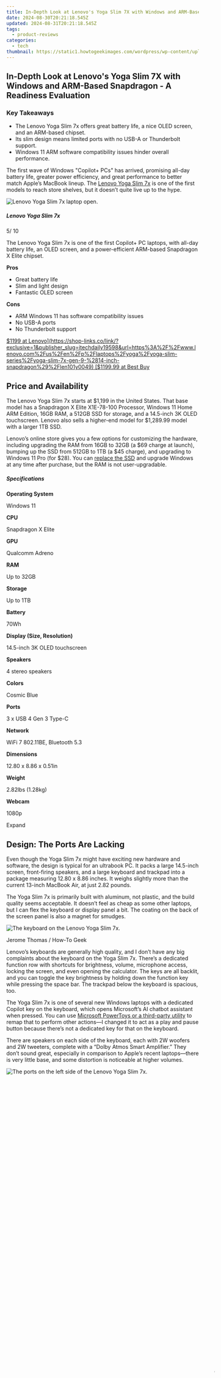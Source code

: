```yaml
---
title: In-Depth Look at Lenovo's Yoga Slim 7X with Windows and ARM-Based Snapdragon - A Readiness Evaluation
date: 2024-08-30T20:21:18.545Z
updated: 2024-08-31T20:21:18.545Z
tags:
  - product-reviews
categories:
  - tech
thumbnail: https://static1.howtogeekimages.com/wordpress/wp-content/uploads/2024/07/lenovo-yoga-slim-7x.jpg
---
```


## In-Depth Look at Lenovo's Yoga Slim 7X with Windows and ARM-Based Snapdragon - A Readiness Evaluation

### Key Takeaways

* The Lenovo Yoga Slim 7x offers great battery life, a nice OLED screen, and an ARM-based chipset.
* Its slim design means limited ports with no USB-A or Thunderbolt support.
* Windows 11 ARM software compatibility issues hinder overall performance.

 The first wave of Windows "Copilot+ PCs" has arrived, promising all-day battery life, greater power efficiency, and great performance to better match Apple’s MacBook lineup. The [Lenovo Yoga Slim 7x](https://shop-links.co/link/?exclusive=1&publisher_slug=itechdaily19598&url=https%3A%2F%2Fwww.bestbuy.com%2Fsite%2Flenovo-yoga-slim-7x-copilot-pc-14-5-3k-oled-touch-screen-laptop-snapdragon-x-elite-16gb-memory-512gb-ssd-cosmic-blue%2F6582538.p%3FskuId%3D6582538) is one of the first models to reach store shelves, but it doesn’t quite live up to the hype.

![Lenovo Yoga Slim 7x laptop open.](https://static1.howtogeekimages.com/wordpress/wp-content/uploads/2024/07/laptop.png) 

#####  Lenovo Yoga Slim 7x

5/ 10 

The Lenovo Yoga Slim 7x is one of the first Copilot+ PC laptops, with all-day battery life, an OLED screen, and a power-efficient ARM-based Snapdragon X Elite chipset.

**Pros** 
* Great battery life
* Slim and light design
* Fantastic OLED screen

**Cons** 
* ARM Windows 11 has software compatibility issues
* No USB-A ports
* No Thunderbolt support

[$1199 at Lenovo](https://shop-links.co/link/?exclusive=1&publisher_slug=itechdaily19598&url=https%3A%2F%2Fwww.lenovo.com%2Fus%2Fen%2Fp%2Flaptops%2Fyoga%2Fyoga-slim-series%2Fyoga-slim-7x-gen-9-%2814-inch-snapdragon%29%2Flen101y0049) [$1199.99 at Best Buy](https://shop-links.co/link/?exclusive=1&publisher_slug=itechdaily19598&url=https%3A%2F%2Fwww.bestbuy.com%2Fsite%2Flenovo-yoga-slim-7x-copilot-pc-14-5-3k-oled-touch-screen-laptop-snapdragon-x-elite-16gb-memory-512gb-ssd-cosmic-blue%2F6582538.p%3FskuId%3D6582538) 

##  Price and Availability

 The Lenovo Yoga Slim 7x starts at $1,199 in the United States. That base model has a Snapdragon X Elite X1E-78-100 Processor, Windows 11 Home ARM Edition, 16GB RAM, a 512GB SSD for storage, and a 14.5-inch 3K OLED touchscreen. Lenovo also sells a higher-end model for $1,289.99 model with a larger 1TB SSD.

 Lenovo’s online store gives you a few options for customizing the hardware, including upgrading the RAM from 16GB to 32GB (a $69 charge at launch), bumping up the SSD from 512GB to 1TB (a $45 charge), and upgrading to Windows 11 Pro (for $28). You can [replace the SSD](https://shop-links.co/link/?exclusive=1&publisher_slug=itechdaily19598&url=https%3A%2F%2Fdownload.lenovo.com%2Fconsumer%2Fmobiles%255Fpub%2Fyoga%255Fslim%255F7%255F14%255F5%255F9%255Fhmm.pdf) and upgrade Windows at any time after purchase, but the RAM is not user-upgradable.

#####  Specifications

**Operating System** 

 Windows 11 

**CPU** 

 Snapdragon X Elite 

**GPU** 

 Qualcomm Adreno 

**RAM** 

 Up to 32GB 

**Storage** 

 Up to 1TB 

**Battery** 

 70Wh 

**Display (Size, Resolution)** 

 14.5-inch 3K OLED touchscreen 

**Speakers** 

 4 stereo speakers 

**Colors** 

 Cosmic Blue 

**Ports** 

 3 x USB 4 Gen 3 Type-C 

**Network** 

 WiFi 7 802.11BE, Bluetooth 5.3 

**Dimensions** 

 12.80 x 8.86 x 0.51in 

**Weight** 

 2.82lbs (1.28kg) 

**Webcam** 

 1080p 

Expand 

##  Design: The Ports Are Lacking

 Even though the Yoga Slim 7x might have exciting new hardware and software, the design is typical for an ultrabook PC. It packs a large 14.5-inch screen, front-firing speakers, and a large keyboard and trackpad into a package measuring 12.80 x 8.86 inches. It weighs slightly more than the current 13-inch MacBook Air, at just 2.82 pounds.

 The Yoga Slim 7x is primarily built with aluminum, not plastic, and the build quality seems acceptable. It doesn’t feel as cheap as some other laptops, but I can flex the keyboard or display panel a bit. The coating on the back of the screen panel is also a magnet for smudges.

![The keyboard on the Lenovo Yoga Slim 7x.](https://static1.howtogeekimages.com/wordpress/wp-content/uploads/2024/07/the-keyboard-on-the-lenovo-yoga-slim-7x-2_53815829123_o.jpg) 

Jerome Thomas / How-To Geek

 Lenovo’s keyboards are generally high quality, and I don’t have any big complaints about the keyboard on the Yoga Slim 7x. There’s a dedicated function row with shortcuts for brightness, volume, microphone access, locking the screen, and even opening the calculator. The keys are all backlit, and you can toggle the key brightness by holding down the function key while pressing the space bar. The trackpad below the keyboard is spacious, too.

 The Yoga Slim 7x is one of several new Windows laptops with a dedicated Copilot key on the keyboard, which opens Microsoft’s AI chatbot assistant when pressed. You can use [Microsoft PowerToys or a third-party utility](https://techidaily.com/the-way-to-recover-deleted-pictures-on-infinix-without-backup-by-fonelab-android-recover-pictures/) to remap that to perform other actions—I changed it to act as a play and pause button because there’s not a dedicated key for that on the keyboard.

 There are speakers on each side of the keyboard, each with 2W woofers and 2W tweeters, complete with a “Dolby Atmos Smart Amplifier.” They don’t sound great, especially in comparison to Apple’s recent laptops—there is very little base, and some distortion is noticeable at higher volumes.

![The ports on the left side of the Lenovo Yoga Slim 7x.](https://static1.howtogeekimages.com/wordpress/wp-content/uploads/2024/07/the-ports-on-the-left-side-of-the-lenovo-yoga-slim-7x_53815828838_o.jpg) 

<!-- affiliate ads begin -->
<span id="1793213">
					<video width="1080" height="1620" style="cursor:pointer"
           poster="//a.impactradius-go.com/display-clicktoplayimage/1793213.jpeg"
           onclick="if(!this.playClicked){this.play();this.setAttribute('controls',true);this.playClicked=true;}">
	   <source src="//a.impactradius-go.com/display-ad/19135-1793213">
	   <img src="//a.impactradius-go.com/display-clicktoplayimage/1793213.jpeg" style="border: none; height: 100%; width: 100%; object-fit: contain">
	</video>
	<div style="width:1080px;text-align:center"><a href="javascript:window.open(decodeURIComponent('https%3A%2F%2Ftinyland.pxf.io%2Fc%2F5597632%2F1793213%2F19135'), '_blank');void(0);">Click here</a></div>
</span>
<img height="0" width="0" src="https://imp.pxf.io/i/5597632/1793213/19135" style="position:absolute;visibility:hidden;" border="0" />
<!-- affiliate ads end -->
Jerome Thomas / How-To Geek

 The Yoga Slim 7x has three USB Type-C ports, all of which support USB4 Gen 3, USB Power Delivery (USB-PD) 3.1, and DisplayPort 1.4\. Those are the only physical ports on this computer. You don’t get a headphone jack, an SD card reader, USB Type-A ports, or anything else. It’s great that all three ports work the same, so you can use any of them for power input or a [USB hub](https://extra-approaches.techidaily.com/2024-approved-joint-venture-campaigns-for-brands-on-video-platforms/), but I wish there were better built-in options for connectivity. There’s also no support for Thunderbolt, so some types of external drives, monitors, and hubs won’t work.

 There’s also a 1080p webcam above the display, with a switch on the side of the bottom lid for turning it on or off. There isn’t a physical cover for the webcam, though.

 Finally, even though this laptop is sold under the Yoga brand, this is _not_ a convertible laptop. The screen can be pushed back to nearly flat with the keyboard, but it cannot bend all the way around for tent mode or functioning as a tablet.

##  Display: A Fantastic OLED

 The Yoga Slim 7x has an _excellent_ screen. It’s a large 14.5-inch OLED panel, with a resolution of 2,944 x 1,840 (3K) and a 16:10 aspect ratio. The screen also has touch support, a 100,000:1 contrast ratio, a 90Hz refresh rate, and a 100% DCI-P3 100% sRGB color gamut. That all adds up to a display that looks great and has super-smooth animations, no matter if you’re playing games, watching movies, or just reading emails.

 Lenovo includes the ‘X-Rite Color Assistant’ application, accessible from the taskbar status icons, which allows you to switch between different color profiles. I’m not a graphic designer, so I just stuck to the default color settings.

![The start menu on the Lenovo Yoga Slim 7x](https://static1.howtogeekimages.com/wordpress/wp-content/uploads/2024/07/the-start-menu-on-the-lenovo-yoga-slim-7x_53815828798_o.jpg) 

<!-- affiliate ads begin -->
<a href="https://secure.2checkout.com/order/checkout.php?PRODS=4729320&QTY=1&AFFILIATE=108875&CART=1"><img src="https://secure.avangate.com/images/merchant/f7f07e7dab09533bc71247a5b29a7373/products/2_iDeviceMessageBox.png" border="0"></a>
<!-- affiliate ads end -->
Jerome Thomas / How-To Geek

 The 90Hz refresh rate gives you more fluid animations and more responsive games than a typical 60Hz screen while using less power than the 120Hz screens that are more common on smartphones and gaming hardware. However, Windows still isn’t consistent with supporting high refresh rates. Moving around windows and scrolling through the Microsoft Store might be silky smooth, but opening the Start menu or performing other actions seem to be stuck at 60Hz.

 The display also supports HDR content, either through VESA DisplayHDR True Black 600 or Dolby Vision. However, there are still not many applications and games on Windows that support HDR, including most streaming services.

<!-- affiliate ads begin -->
<a href="https://imp.i357552.net/c/5597632/863039/11832" target="_top" id="863039"><img src="//a.impactradius-go.com/display-ad/11832-863039" border="0" alt="" width="300" height="250"/></a>
<!-- affiliate ads end -->
##  Software: Hello, ARM Windows

 The Yoga Slim 7x has an ARM-based Snapdragon X Elite processor, which means it runs [Windows 11 for ARM](https://fox-http.techidaily.com/essential-list-best-microphones-for-4k-ultra-hd/) instead of the typical Windows 11 operating system for x86-based Intel and AMD processors. The ARM edition looks exactly like Windows 11 on every other PC, and it has all the same included applications, but software and driver compatibility are a bit different.

 Most applications, games, and drivers for Windows were built for 32-bit or 64-bit x86 computers, though most web browsers and some other applications are now ARM-native as well. Windows on ARM can run most x86 applications and games with the [Prism compatibility layer](https://learn.microsoft.com/en-us/windows/arm/apps-on-arm-x86-emulation), which translates x86 code to ARM code as needed.

![Windows 11 screenshot with Task Manager and Microsoft Edge.](https://static1.howtogeekimages.com/wordpress/wp-content/uploads/2024/07/image.png) 

 When the Prism emulator works, you don’t notice it at all, though the software might run a bit slower than it would on a comparable Intel or AMD-powered computer. This is also similar to how the [Rosetta 2 emulation layer](https://instagram-video-recordings.techidaily.com/updated-2024-approved-demystifying-viewer-statistics-on-instagram-images/) works on Mac computers with ARM-based Apple Silicon chips.

 Some of the applications I use every day already have ARM-native versions, including Firefox, Slack, Outlook, and Spotify. Discord doesn’t have an ARM version yet, so it runs as an emulated x86 application, and performance randomly slowed down about two weeks into my review period. I tried a few games, with mixed results: "Civilization VI" worked well, but "Overwatch" had frequent stuttering that seemed to happen regardless of the graphical quality setting. Some games don’t open at all, and most games from the Microsoft Store or Xbox app can’t be installed. Microsoft is [working to improve game performance](https://devblogs.microsoft.com/directx/step-forward-for-gaming-on-arm-devices-2024/) in x86 emulation, but the inconsistent compatibility is something to keep in mind with the Yoga Slim 7x and other ARM-based Windows computers.

![Microsoft Store screenshot showing how Doom Eternal can't be installed.](https://static1.howtogeekimages.com/wordpress/wp-content/uploads/2024/07/image-1-1.png) 

 Some software just doesn’t exist on ARM Windows and can’t be emulated. If you have a device that needs specific third-party drivers to function, instead of the generic drivers available through Windows Update, it probably won’t work. You also can’t use virtualization software and some emulators—VirtualBox and VMWare don’t have ARM Windows versions. I couldn't try Microsoft’s [HyperV virtualization tool](https://facebook-record-videos.techidaily.com/updated-the-infographic-index-youtubes-surprising-stat-treasury-2017/), because it needs Windows 11 Pro. This laptop ships with Windows 11 Home. You can use the [Windows Subsystem for Linux](https://howto.techidaily.com/fixes-for-apps-keep-crashing-on-honor-magic-5-lite-drfone-by-drfone-fix-android-problems-fix-android-problems/), though it will install ARM Linux, which doesn’t have all the same software as x86 Linux.

 This new ARM laptop still has some software bloat, like McAfee antivirus and random Lenovo tools. I had to uninstall McAfee after a few days because it kept showing annoying popups and blocked some applications from running. Microsoft is also increasingly aggressive with [prompts to use the Edge browser](https://instagram-video-recordings.techidaily.com/2024-approved-facing-instagram-video-issues-you-may-find-the-answers-here/) and [defaulting to OneDrive for storage](https://audio-editing.techidaily.com/new-in-2024-10-best-websites-to-download-ding-sound-effect-easily/) in Windows 11.

 Finally, it’s worth noting that Windows 11 is currently the only operating system for these Snapdragon X laptops. If you want to give desktop Linux a serious try, buy a different laptop with an x86 Intel or AMD CPU (or better yet, [a laptop designed specifically for Linux](https://win-howtos.techidaily.com/ensure-file-placement-consistency-across-windows-10-boots/)).

<!-- affiliate ads begin -->
<a href="https://secure.2checkout.com/order/checkout.php?PRODS=195080&QTY=1&AFFILIATE=108875&CART=1"><img src="https://www.blumentals.net/scrwonder/images/screensaver-software.png" border="0">With Screensaver Wonder you can easily make a screensaver from your own pictures and video files. Create screensavers for your own computer or create standalone, self-installing screensavers for easy sharing with your friends. Together with its sister product Screensaver Factory, Screensaver Wonder is one of the most popular screensaver software products in the world, helping thousands of users decorate their computer screens quickly and easily.</a>
<!-- affiliate ads end -->
##  Performance: Great, If Your Apps Work

 This is one of the first PC laptops with a Snapdragon X Elite chipset, and thankfully, it doesn’t disappoint. I spent most of my workday switching between Firefox, Slack, Discord, and Outlook, usually with music playing from Spotify or YouTube, and the laptop remained snappy and responsive the whole time. I tested the 16GB RAM model, but there’s also a 32GB RAM configuration—the memory is not user-upgradable.

 In the [Geekbench 6 CPU benchmark](https://browser.geekbench.com/v6/cpu/6699383), the Yoga Slim 7x earned a respectable single-core score of 2,459 and a multi-core score of 13,439\. It also got a 20,599 OpenCL score in the [Geekbench 6 GPU test](https://browser.geekbench.com/v6/compute/2391970). That’s around the same performance as an Apple MacBook with an M2 or M3 chip, but not the higher-end MacBooks with M2/M3 Pro or Max chipsets. The [2024 Dell XPS 16](https://desktop-recording.techidaily.com/updated-in-2024-hone-your-talks-expert-insights-into-google-meet-chats/) has [an almost identical CPU score](https://browser.geekbench.com/v6/cpu/compare/6914302?baseline=6699383).

![The Snapdragon processor on the Lenovo Yoga Slim 7x.](https://static1.howtogeekimages.com/wordpress/wp-content/uploads/2024/07/the-snapdragon-processor-on-the-lenovo-yoga-slim-7x-2_53814663467_o.jpg) 

<!-- affiliate ads begin -->
<a href="https://secure.2checkout.com/order/checkout.php?PRODS=38729081&QTY=1&AFFILIATE=108875&CART=1"><img src="https://website-prod.cache.wpscdn.com/img/wps-writer-free-word-processor-1x.3d9c80d.png" border="0">
WPS Office Premium ( File Recovery, Photo Scanning, Convert PDF)--Yearly</a>
<!-- affiliate ads end -->
Jerome Thomas / How-To Geek

 You can also play some games on the Yoga Slim 7x, with performance close to most other high-end ultrabooks. You won’t get a great experience with more demanding titles, like "Cyberpunk 2077" or "Baldur's Gate 3," but less demanding games might work. The x86 emulation layer is more of an issue with games than the Snapdragon’s raw performance, but hopefully, that will become better over time.

 Even though the actual hardware in the Yoga Slim 7x is on par or exceeds most of the competition, your real-world performance will vary depending on how much of your software needs to be emulated.

##  Battery Life: All Day on a Charge

 Windows laptops have historically struggled to maintain great battery life, thanks to the [broken Modern Standby in many newer laptops](https://www.spacebar.news/windows-pc-sleep-broken/), the inefficient architecture of x86-based processors, and other factors. Improved battery life was one of the promised advantages of the Snapdragon chip in the Yoga Slim 7x, and thankfully, that turns out to be true.

 I was able to easily get all-day battery life on the Yoga Slim 7x, with my usual mix of managing emails, talking in Slack, juggling five to 20 tabs in Firefox, and checking Discord. The Snapdragon X Elite chipset also didn't generate much heat, so when I wasn’t gaming or running benchmarks, the laptop fans were quiet or not running at all.

 The battery life here is much closer to a tablet or MacBook than most other Windows laptops. It's great to see Microsoft and Qualcomm make actual progress in this department, even if there are other limitations with this hardware that need to be improved.

<!-- affiliate ads begin -->
<a href="https://shop.systoolsgroup.com/affiliate.php?ACCOUNT=SYSTOOBY&AFFILIATE=108875&PATH=https%3A%2F%2Fwww.systoolsgroup.com%3FAFFILIATE%3D108875%26RESOURCE%3DSysTools%2BGmail%2BBackup"><img src="https://www.systoolsgroup.com/box/gmail-backup.png" border="0"></a>
<!-- affiliate ads end -->
##  The Competition: It's Tough

 The Yoga Slim 7x’s starting price around $1,200 in the United States is pretty typical for a Windows ultrabook. It’s competing directly with the [2024 Dell XPS 13 and 14](https://change-location.techidaily.com/what-is-the-best-pokemon-for-pokemon-pvp-ranking-on-vivo-y28-5g-drfone-by-drfone-virtual-android/), both of which cost more than the Yoga ($1,399 and $1,699, respectively), as well as laptops like the [new Surface Laptop](https://android-unlock.techidaily.com/how-to-change-samsung-lock-screen-clock-in-seconds-by-drfone-android/) and [Samsung’s Galaxy Book lineup](https://discord-videos.techidaily.com/2024-approved-mastery-in-making-stunning-discord-pfps-with-minimal-effort/). The Yoga’s AMOLED screen might be hard to beat in this price segment, but the rest of the hardware is pretty standard, outside of the unique Snapdragon X chip.

 It’s also worth keeping in mind that the [13-inch M2 MacBook Air](https://www.apple.com/macbook-air/) starts at $1,099\. The hardware is a poor match on paper, with only 8GB of unified memory and 256GB storage in the base configuration, but that hardware generally goes further on macOS than Windows. Apple’s modern M2 and M3 chips have similar power efficiency and battery life as the Snapdragon chip in the Yoga 7x, but software compatibility is far less of a gamble—as long as it’s available on macOS, anyway.

<!-- affiliate ads begin -->
<a href="https://purchase.swifdoo.com/order/checkout.php?PRODS=38709260&QTY=1&AFFILIATE=108875&CART=1"><img src="https://secure.avangate.com/images/merchant/8b932759a5a04ddb34bf79e3f9072e4b/products/Product%20box%20white-1024x1024.png" border="0">SwifDoo PDF Perpetual (2-PC)  Free upgrade. No monthly fees ever. </a>
<!-- affiliate ads end -->
##  Should You Buy the Lenovo Yoga Slim 7x?

![The back of the Lenovo Yoga Slim 7x.](https://static1.howtogeekimages.com/wordpress/wp-content/uploads/2024/07/the-back-of-the-lenovo-yoga-slim-7x_53814663702_o.jpg) 

Jerome Thomas / How-To Geek

 The [Lenovo Yoga Slim 7x](https://shop-links.co/link/?exclusive=1&publisher_slug=itechdaily19598&url=https%3A%2F%2Fwww.bestbuy.com%2Fsite%2Flenovo-yoga-slim-7x-copilot-pc-14-5-3k-oled-touch-screen-laptop-snapdragon-x-elite-16gb-memory-512gb-ssd-cosmic-blue%2F6582538.p%3FskuId%3D6582538) is a great laptop at a glance, with a thin and light design, great performance, and all-day battery life. The OLED screen is especially great, but without a fully convertible 2-in-1 design, there’s not much point to this laptop having a touchscreen.

 The greatest strength of the Yoga Slim 7x, the Snapdragon X Elite chipset, is also its greatest weakness. Beyond basic productivity apps and web browsers, software compatibility in ARM Windows is a crapshoot. Some applications and games just don’t work, while others have reduced performance, even compared to what you would get on an Intel or AMD-powered ultrabook around the same price. The software situation should improve over time, as more Windows software is updated to run natively on ARM chips and Microsoft improves the x86 emulation layer, but it still makes the Yoga Slim 7x a hard sell at the moment.

 If you want a Windows laptop, and you primarily work in a web browser and basic productivity software, the Yoga Slim 7x is _probably_ a good laptop. There are too many edge cases where it falls flat, though, and you shouldn't pay this much money to be beta testers for Microsoft and Qualcomm. If you know the software you need works on ARM Windows, or the situation dramatically improves with Windows updates, consider picking it up on sale.

![Lenovo Yoga Slim 7x laptop open.](https://static1.howtogeekimages.com/wordpress/wp-content/uploads/2024/07/laptop.png) 

#####  Lenovo Yoga Slim 7x

5/ 10 

The Lenovo Yoga Slim 7x is one of the first Copilot+ PC laptops, with all-day battery life, an OLED screen, and a power-efficient ARM-based Snapdragon X Elite chipset.

[See at Lenovo](https://shop-links.co/link/?exclusive=1&publisher_slug=itechdaily19598&url=https%3A%2F%2Fwww.lenovo.com%2Fus%2Fen%2Fp%2Flaptops%2Fyoga%2Fyoga-slim-series%2Fyoga-slim-7x-gen-9-%2814-inch-snapdragon%29%2Flen101y0049) [$1199.99 at Best Buy](https://shop-links.co/link/?exclusive=1&publisher_slug=itechdaily19598&url=https%3A%2F%2Fwww.bestbuy.com%2Fsite%2Flenovo-yoga-slim-7x-copilot-pc-14-5-3k-oled-touch-screen-laptop-snapdragon-x-elite-16gb-memory-512gb-ssd-cosmic-blue%2F6582538.p%3FskuId%3D6582538)

<ins class="adsbygoogle"
     style="display:block"
     data-ad-format="autorelaxed"
     data-ad-client="ca-pub-7571918770474297"
     data-ad-slot="1223367746"></ins>



<ins class="adsbygoogle"
     style="display:block"
     data-ad-client="ca-pub-7571918770474297"
     data-ad-slot="8358498916"
     data-ad-format="auto"
     data-full-width-responsive="true"></ins>

<span class="atpl-alsoreadstyle">Also read:</span>
<div><ul>
<li><a href="https://youtube-blog.techidaily.com/ed-the-face-forward-influential-beauty-guides/"><u>[Updated] The Face Forward  Influential Beauty Guides</u></a></li>
<li><a href="https://facebook-record-videos.techidaily.com/updated-the-ultimate-guide-to-advanced-techniques-in-youtube-video-editing/"><u>[Updated] The Ultimate Guide to Advanced Techniques in YouTube Video Editing</u></a></li>
<li><a href="https://discover-helper.techidaily.com/access-exclusive-downloads-of-award-winning-nigerian-cinema-at-no-cost/"><u>Access Exclusive Downloads of Award-Winning Nigerian Cinema at No Cost</u></a></li>
<li><a href="https://hardware-help.techidaily.com/amd-ryzen-5-7600x-available-at-just-174-on-newegg-limited-time-offer/"><u>AMD Ryzen 5 7600X Available At Just $174 On Newegg - Limited Time Offer!</u></a></li>
<li><a href="https://youtube-web.techidaily.com/el-charisma-strategies-to-skyrocket-your-youtube-visibility-for-2024/"><u>Channel Charisma  Strategies to Skyrocket Your YouTube Visibility for 2024</u></a></li>
<li><a href="https://games-able.techidaily.com/command-center-unveiling-2024s-ultimate-keyboards-and-mice/"><u>Command Center: Unveiling 2024'S Ultimate Keyboards and Mice</u></a></li>
<li><a href="https://discover-helper.techidaily.com/complete-guide-to-fifa-world-cup-2018-group-stage-lineup-game-dates-and-results-with-latest-updates/"><u>Complete Guide to FIFA World Cup 2018 - Group Stage Lineup, Game Dates & Results with Latest Updates</u></a></li>
<li><a href="https://discover-helper.techidaily.com/convert-videos-with-ease-on-your-mac-try-the-macx-mkv-transcoding-tool-for-no-cost/"><u>Convert Videos with Ease on Your Mac – Try the MacX MKV Transcoding Tool for No Cost</u></a></li>
<li><a href="https://fake-location.techidaily.com/does-airplane-mode-turn-off-gps-location-on-apple-iphone-12-pro-max-drfone-by-drfone-virtual-ios/"><u>Does Airplane Mode Turn off GPS Location On Apple iPhone 12 Pro Max? | Dr.fone</u></a></li>
<li><a href="https://discover-helper.techidaily.com/download-princess-films-from-disney-free-collection-available/"><u>Download Princess Films From Disney: Free Collection Available</u></a></li>
<li><a href="https://discover-helper.techidaily.com/efficiently-expand-your-icloud-limits-strategies-for-deleting-unwanted-data-and-obtaining-more-free-space/"><u>Efficiently Expand Your iCloud Limits: Strategies for Deleting Unwanted Data and Obtaining More Free Space</u></a></li>
<li><a href="https://discover-helper.techidaily.com/effortless-gopro-video-editing-step-by-step-tutorials-for-all-devices/"><u>Effortless GoPro Video Editing: Step-by-Step Tutorials for All Devices</u></a></li>
<li><a href="https://win-blog.techidaily.com/fixing-bugs-in-bloodhunt-eliminating-game-crashes-and-improving-frame-rate-stability/"><u>Fixing Bugs in Bloodhunt: Eliminating Game Crashes and Improving Frame Rate Stability</u></a></li>
<li><a href="https://discover-helper.techidaily.com/free-downloads-of-the-2022-youtube-music-awards-how-to-get-them-from-youtube/"><u>Free Downloads of the 2022 YouTube Music Awards – How to Get Them From YouTube</u></a></li>
<li><a href="https://discover-helper.techidaily.com/free-macdvd-ripper-convert-your-dvds-into-itunes-compatible-files-on-mac/"><u>Free MacDVD Ripper: Convert Your DVDs Into iTunes-Compatible Files on Mac</u></a></li>
<li><a href="https://tech-renaissance.techidaily.com/how-does-roaming-work-on-the-atandt-wireless-network/"><u>How Does Roaming Work on the AT&T Wireless Network?</u></a></li>
<li><a href="https://discover-helper.techidaily.com/how-to-fix-itunes-failing-to-detect-or-connect-with-your-iphone/"><u>How to Fix iTunes Failing to Detect or Connect with Your iPhone</u></a></li>
<li><a href="https://some-techniques.techidaily.com/in-2024-from-scratch-building-a-lighthearted-image-meme/"><u>In 2024, From Scratch  Building a Lighthearted Image Meme</u></a></li>
<li><a href="https://discover-helper.techidaily.com/mastering-mp4-compression-and-format-change-on-mac-expert-strategies-with-leading-video-tools/"><u>Mastering MP4 Compression & Format Change on Mac - Expert Strategies with Leading Video Tools</u></a></li>
<li><a href="https://discover-helper.techidaily.com/musik-von-youtube-herunterladen-kostenlos-unter-verschiedenen-betriebssystemen-wie-windows-10-8-7-und-macos/"><u>Musik Von YouTube Herunterladen Kostenlos Unter Verschiedenen Betriebssystemen Wie Windows 10, 8, 7 Und macOS</u></a></li>
<li><a href="https://hardware-help.techidaily.com/nvidia-video-card-software-update-compatible-with-windows-11-windows-7-and-8-free/"><u>Nvidia Video Card Software Update – Compatible with Windows 11, Windows 7 & 8 [Free]</u></a></li>
<li><a href="https://discover-helper.techidaily.com/quick-and-easy-video-subtitle-tutorial-using-imovie/"><u>Quick and Easy Video Subtitle Tutorial Using iMovie</u></a></li>
<li><a href="https://tech-savvy.techidaily.com/1721433735521-secrets-of-openais-program-find-and-fix-computing-blunders/"><u>Secrets of OpenAI's Program: Find and Fix Computing Blunders!</u></a></li>
<li><a href="https://discover-helper.techidaily.com/toothpaste-wont-fix-your-skip-along-dvd-learn-effective-alternatives-for-optimal-playback/"><u>Toothpaste Won't Fix Your Skip-Along DVD: Learn Effective Alternatives for Optimal Playback</u></a></li>
<li><a href="https://discover-helper.techidaily.com/top-15-reliable-and-secure-free-downloads-apps-for-mac-in-2nd4/"><u>Top 15 Reliable and Secure Free Downloads Apps for Mac in 2nD4</u></a></li>
<li><a href="https://android-location-track.techidaily.com/top-5-tracking-apps-to-track-infinix-zero-5g-2023-turbo-without-them-knowing-drfone-by-drfone-virtual-android/"><u>Top 5 Tracking Apps to Track Infinix Zero 5G 2023 Turbo without Them Knowing | Dr.fone</u></a></li>
<li><a href="https://discover-helper.techidaily.com/top-liebesfilme-aller-zeiten-die-ultimative-herausforderung-zum-herunterladen/"><u>Top-Liebesfilme Aller Zeiten: Die Ultimative Herausforderung Zum Herunterladen</u></a></li>
<li><a href="https://discover-helper.techidaily.com/transform-your-videos-discover-digiartys-expertise-in-dvd-and-digital-media-conversion-services/"><u>Transform Your Videos: Discover Digiarty's Expertise in DVD and Digital Media Conversion Services</u></a></li>
<li><a href="https://discover-helper.techidaily.com/unlock-all-access-to-premium-macxdvd-software-official-complimentary-full-license-offer/"><u>Unlock All-Access to Premium MacXDVD Software – Official, Complimentary Full License Offer!</u></a></li>
</ul></div>
